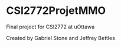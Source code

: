CSI2772ProjetMMO
================

Final project for CSI2772 at uOttawa

Created by Gabriel Stone and Jeffrey Bettles
